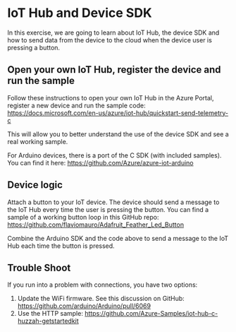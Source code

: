 # IoT Hub and Device SDK
In this exercise, we are going to learn about IoT Hub, the device SDK and how to send data from the device to the cloud when the device user is pressing a button.

## Open your own IoT Hub, register the device and run the sample
Follow these instructions to open your own IoT Hub in the Azure Portal, register a new device and run the sample code:
https://docs.microsoft.com/en-us/azure/iot-hub/quickstart-send-telemetry-c

This will allow you to better understand the use of the device SDK and see a real working sample.

For Arduino devices, there is a port of the C SDK (with included samples). You can find it here:
https://github.com/Azure/azure-iot-arduino

## Device logic
Attach a button to your IoT device. The device should send a message to the IoT Hub every time the user is pressing the button.
You can find a sample of a working button loop in this GitHub repo: https://github.com/flaviomauro/Adafruit_Feather_Led_Button

Combine the Arduino SDK and the code above to send a message to the IoT Hub each time the button is pressed.

## Trouble Shoot
If you run into a problem with connections, you have two options:
1. Update the WiFi firmware. See this discussion on GitHub: https://github.com/arduino/Arduino/pull/6069
2. Use the HTTP sample: https://github.com/Azure-Samples/iot-hub-c-huzzah-getstartedkit
